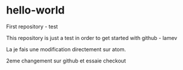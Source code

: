 hello-world
===========

First repository - test

This repository is just a test in order to get started with github - lamev

La je fais une modification directement sur atom.


2eme changement sur github et essaie checkout
